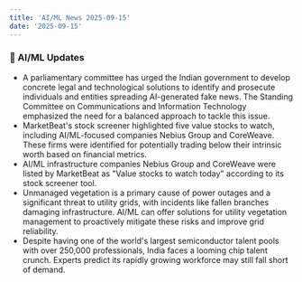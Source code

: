 ```yaml
---
title: 'AI/ML News 2025-09-15'
date: '2025-09-15'
---
```


### 🚀 AI/ML Updates

- A parliamentary committee has urged the Indian government to develop concrete legal and technological solutions to identify and prosecute individuals and entities spreading AI-generated fake news. The Standing Committee on Communications and Information Technology emphasized the need for a balanced approach to tackle this issue.
- MarketBeat's stock screener highlighted five value stocks to watch, including AI/ML-focused companies Nebius Group and CoreWeave. These firms were identified for potentially trading below their intrinsic worth based on financial metrics.
- AI/ML infrastructure companies Nebius Group and CoreWeave were listed by MarketBeat as "Value stocks to watch today" according to its stock screener tool.
- Unmanaged vegetation is a primary cause of power outages and a significant threat to utility grids, with incidents like fallen branches damaging infrastructure. AI/ML can offer solutions for utility vegetation management to proactively mitigate these risks and improve grid reliability.
- Despite having one of the world's largest semiconductor talent pools with over 250,000 professionals, India faces a looming chip talent crunch. Experts predict its rapidly growing workforce may still fall short of demand.